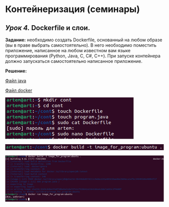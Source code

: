 # Контейнеризация (семинары)

## *Урок 4.*  Dockerfile и слои.

**Задание:**   необходимо создать Dockerfile, основанный на любом образе (вы в праве выбрать самостоятельно).
В него необходимо поместить приложение, написанное на любом известном вам языке программирования (Python, Java, C, С#, C++).
При запуске контейнера должно запускаться самостоятельно написанное приложение.

**Решение:**

[Файл java](program.java)


[Файл docker](Dockerfile)

![](123.PNG)

![](1234.PNG)

![](12345.PNG)

